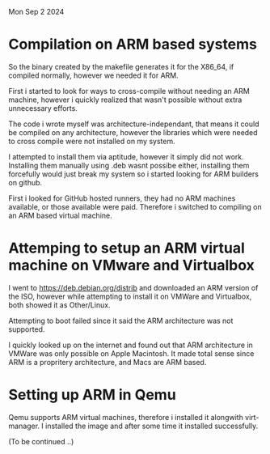 Mon Sep 2 2024


# Compilation on ARM based systems

So the binary created by the makefile generates it for the X86_64, if compiled normally, however we needed it for ARM.


First i started to look for ways to cross-compile without needing an ARM machine, however i quickly realized that wasn't possible without extra unnecessary efforts.

The code i wrote myself was architecture-independant, that means it could be compiled on any architecture, however the libraries which were needed to cross compile were not installed on my system.

I attempted to install them via aptitude, however it simply did not work. Installing them manually using .deb wasnt possibe either, installing them forcefully would just break my system so i started looking for ARM builders on github.



First i looked for GitHub hosted runners, they had no ARM machines available, or those available were paid. Therefore i switched to compiling on an ARM based virtual machine.


# Attemping to setup an ARM virtual machine on VMware and Virtualbox

I went to https://deb.debian.org/distrib and downloaded an ARM version of the ISO, however while attempting to install it on VMWare and Virtualbox, both showed it as Other/Linux.

Attempting to boot failed since it said the ARM architecture was not supported.

I quickly looked up on the internet and found out that ARM architecture in VMWare was only possible on Apple Macintosh. It made total sense since ARM is a propritery architecture, and Macs are ARM based.

# Setting up ARM in Qemu

Qemu supports ARM virtual machines, therefore i installed it alongwith virt-manager. I installed the image and after some time it installed successfully.

(To be continued ..)
